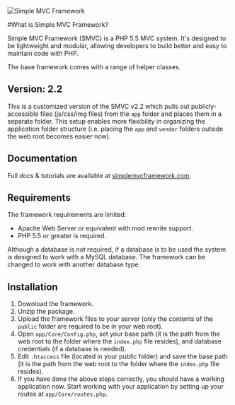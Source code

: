 ![Simple MVC Framework](http://simplemvcframework.com/app/templates/smvc/img/logo.png)

#What is Simple MVC Framework?

Simple MVC Framework (SMVC) is a PHP 5.5 MVC system. It's designed to be lightweight and modular, allowing developers to build better and easy to maintain code with PHP.

The base framework comes with a range of helper classes.

## Version: 2.2

This is a customized version of the SMVC v2.2 which pulls out publicly-accessible files (js/css/img files) from the ```app``` folder and places them in a separate folder. This setup enables more flexibility in organizing the application folder structure (i.e. placing the ```app``` and ```vendor``` folders outside the web root becomes easier now).

## Documentation

Full docs & tutorials are available at [simplemvcframework.com](http://simplemvcframework.com).

## Requirements

 The framework requirements are limited:

 - Apache Web Server or equivalent with mod rewrite support.
 - PHP 5.5 or greater is required.

 Although a database is not required, if a database is to be used the system is designed to work with a MySQL database. The framework can be changed to work with another database type.

## Installation

1. Download the framework.
2. Unzip the package.
3. Upload the framework files to your server (only the contents of the ```public``` folder are required to be in your web root).
4. Open ```app/Core/Config.php```, set your base path (it is the path from the web root to the folder where the ```index.php``` file resides), and database credentials (if a database is needed).
5. Edit ```.htaccess``` file (located in your public folder) and save the base path (it is the path from the web root to the folder where the ```index.php``` file resides).
6. If you have done the above steps correctly, you should have a working application now. Start working with your application by setting up your routes at ```app/Core/routes.php```.
